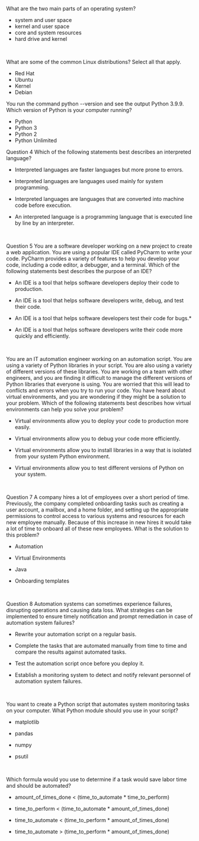 What are the two main parts of an operating system?
* system and user space 
* kernel and user space
* core and system resources
* hard drive and kernel 

<br>

What are some of the common Linux distributions? Select all that apply.

* Red Hat
* Ubuntu
* Kernel
* Debian

You run the command python --version and see the output Python 3.9.9. Which version of Python is your computer running?

* Python
* Python 3
* Python 2
* Python Unlimited

Question 4
Which of the following statements best describes an interpreted language?

* Interpreted languages are faster languages but more prone to errors. 

* Interpreted languages are languages used mainly for system programming. 

* Interpreted languages are languages that are converted into machine code before execution.

* An interpreted language is a programming language that is executed line by line by an interpreter.

<br>

Question 5
You are a software developer working on a new project to create a web application. You are using a popular IDE called PyCharm to write your code. PyCharm provides a variety of features to help you develop your code, including a code editor, a debugger, and a terminal. Which of the following statements best describes the purpose of an IDE?

* An IDE is a tool that helps software developers deploy their code to production.

* An IDE is a tool that helps software developers write, debug, and test their code.

* An IDE is a tool that helps software developers test their code for bugs.* 

* An IDE is a tool that helps software developers write their code more quickly and efficiently.

<br>

You are an IT automation engineer working on an automation script. You are using a variety of Python libraries in your script. You are also using a variety of different versions of these libraries. You are working on a team with other engineers, and you are finding it difficult to manage the different versions of Python libraries that everyone is using. You are worried that this will lead to conflicts and errors when you try to run your code. You have heard about virtual environments, and you are wondering if they might be a solution to your problem. Which of the following statements best describes how virtual environments can help you solve your problem?

* Virtual environments allow you to deploy your code to production more easily.

* Virtual environments allow you to debug your code more efficiently.

* Virtual environments allow you to install libraries in a way that is isolated from your system Python environment.

* Virtual environments allow you to test different versions of Python on your system.

<br>

Question 7
A company hires a lot of employees over a short period of time. Previously, the company completed onboarding tasks such as creating a user account, a mailbox, and a home folder, and setting up the appropriate permissions to control access to various systems and resources for each new employee manually. Because of this increase in new hires it would take a lot of time to onboard all of these new employees. What is the solution to this problem?

* Automation

* Virtual Environments

* Java

* Onboarding templates

<br>

Question 8
Automation systems can sometimes experience failures, disrupting operations and causing data loss. What strategies can be implemented to ensure timely notification and prompt remediation in case of automation system failures?

* Rewrite your automation script on a regular basis. 

* Complete the tasks that are automated manually from time to time and compare the results against automated tasks. 

* Test the automation script once before you deploy it. 

* Establish a monitoring system to detect and notify relevant personnel of automation system failures.

<br>

You want to create a Python script that automates system monitoring tasks on your computer. What Python module should you use in your script?

* matplotlib

* pandas

* numpy

* psutil

<br>

Which formula would you use to determine if a task would save labor time and should be automated?

* amount_of_times_done < (time_to_automate * time_to_perform)

* time_to_perform < (time_to_automate * amount_of_times_done)

* time_to_automate < (time_to_perform * amount_of_times_done)

* time_to_automate > (time_to_perform * amount_of_times_done)

